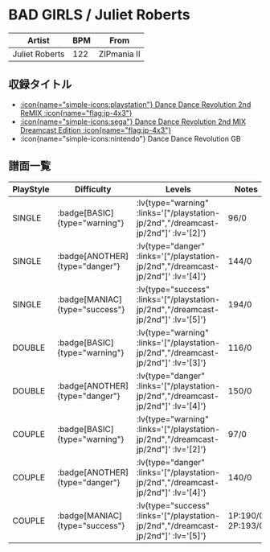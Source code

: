 # BAD GIRLS / Juliet Roberts

|Artist|BPM|From|
|------|---|----|
|Juliet Roberts|122|ZIPmania II|

## 収録タイトル

- [ :icon{name="simple-icons:playstation"} Dance Dance Revolution 2nd ReMIX :icon{name="flag:jp-4x3"} ](/playstation-jp/2nd)
- [ :icon{name="simple-icons:sega"} Dance Dance Revolution 2nd MIX Dreamcast Edition :icon{name="flag:jp-4x3"} ](/dreamcast-jp/2nd)
- :icon{name="simple-icons:nintendo"} Dance Dance Revolution GB

## 譜面一覧

|PlayStyle|Difficulty|Levels|Notes|Movie|
|---------|----------|------|-----|-----|
|SINGLE| :badge[BASIC]{type="warning"} | :lv{type="warning" :links='["/playstation-jp/2nd","/dreamcast-jp/2nd"]' :lv='[2]'} |96/0||
|SINGLE| :badge[ANOTHER]{type="danger"} | :lv{type="danger" :links='["/playstation-jp/2nd","/dreamcast-jp/2nd"]' :lv='[4]'} |144/0||
|SINGLE| :badge[MANIAC]{type="success"} | :lv{type="success" :links='["/playstation-jp/2nd","/dreamcast-jp/2nd"]' :lv='[5]'} |194/0||
|DOUBLE| :badge[BASIC]{type="warning"} | :lv{type="warning" :links='["/playstation-jp/2nd","/dreamcast-jp/2nd"]' :lv='[3]'} |116/0||
|DOUBLE| :badge[ANOTHER]{type="danger"} | :lv{type="danger" :links='["/playstation-jp/2nd","/dreamcast-jp/2nd"]' :lv='[4]'} |150/0||
|COUPLE| :badge[BASIC]{type="warning"} | :lv{type="warning" :links='["/playstation-jp/2nd","/dreamcast-jp/2nd"]' :lv='[2]'} |97/0||
|COUPLE| :badge[ANOTHER]{type="danger"} | :lv{type="danger" :links='["/playstation-jp/2nd","/dreamcast-jp/2nd"]' :lv='[4]'} |140/0||
|COUPLE| :badge[MANIAC]{type="success"} | :lv{type="success" :links='["/playstation-jp/2nd","/dreamcast-jp/2nd"]' :lv='[5]'} |1P:190/0 2P:193/0||
